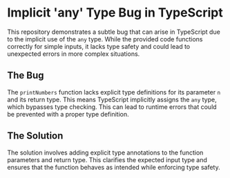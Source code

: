 # Implicit 'any' Type Bug in TypeScript

This repository demonstrates a subtle bug that can arise in TypeScript due to the implicit use of the `any` type. While the provided code functions correctly for simple inputs, it lacks type safety and could lead to unexpected errors in more complex situations.

## The Bug

The `printNumbers` function lacks explicit type definitions for its parameter `n` and its return type. This means TypeScript implicitly assigns the `any` type, which bypasses type checking. This can lead to runtime errors that could be prevented with a proper type definition.

## The Solution

The solution involves adding explicit type annotations to the function parameters and return type. This clarifies the expected input type and ensures that the function behaves as intended while enforcing type safety.